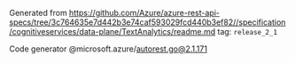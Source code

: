 Generated from https://github.com/Azure/azure-rest-api-specs/tree/3c764635e7d442b3e74caf593029fcd440b3ef82//specification/cognitiveservices/data-plane/TextAnalytics/readme.md tag: `release_2_1`

Code generator @microsoft.azure/autorest.go@2.1.171


